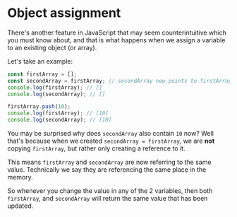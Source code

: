 # Object assignment

There's another feature in JavaScript that may seem counterintuitive which you must know about, and that is what happens when we assign a variable to an existing object (or array).

Let's take an example:

```javascript
const firstArray = [];
const secondArray = firstArray; // secondArray now points to firstArray
console.log(firstArray); // []
console.log(secondArray); // []

firstArray.push(10);
console.log(firstArray); // [10]
console.log(secondArray); // [10]
```

You may be surprised why does `secondArray` also contain `10` now? Well that's because when we created `secondArray = firstArray`, we are **not** copying `firstArray`, but rather only creating a reference to it.

This means `firstArray` and `secondArray` are now referring to the same value. Technically we say they are referencing the same place in the memory.

So whenever you change the value in any of the 2 variables, then both `firstArray`, and `secondArray` will return the same value that has been updated.